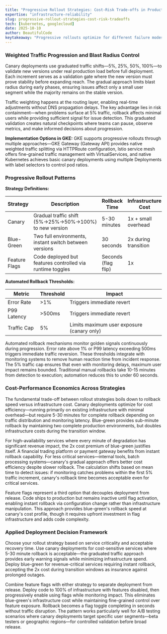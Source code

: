 ```yaml
---
title: "Progressive Rollout Strategies: Cost-Risk Trade-offs in Production Deployments"
expertise: "infrastructure-reliability"
slug: progressive-rollout-strategies-cost-risk-tradeoffs
tech: [kubernetes, googlecloud]
date: 2025-10-10
author: BeautifulCode
keytakeaway: "Progressive rollouts optimize for different failure modes—canary trades rollback speed for cost efficiency through graduated traffic, blue-green pays 2x infrastructure for instant recovery, while feature flags decouple deployment risk from release timing at the cost of added code complexity."
---
```


### Weighted Traffic Progression and Blast Radius Control

Canary deployments use graduated traffic shifts—5%, 25%, 50%, 100%—to validate new versions under real production load before full deployment. Each increment serves as a validation gate where the new version must prove stability before expanding reach. The gradual approach limits blast radius during early phases, ensuring issues affect only a small user segment while the majority remains on the stable version.

Traffic weighting happens at the routing layer, enabling real-time adjustments without DNS propagation delays. The key advantage lies in risk containment—when problems surface at 5% traffic, rollback affects minimal users while providing sufficient signal for issue detection. This graduated validation creates natural checkpoints where teams can pause, observe metrics, and make informed decisions about progression.

**Implementation Options in GKE:**
GKE supports progressive rollouts through multiple approaches—GKE Gateway (Gateway API) provides native weighted traffic splitting via HTTPRoute configuration, Istio service mesh offers fine-grained traffic management with VirtualServices, and native Kubernetes achieves basic canary deployments using multiple Deployments with label selectors to control pod ratios.

### Progressive Rollout Patterns

**Strategy Definitions:**

| Strategy | Description | Rollback Time | Infrastructure Cost |
|----------|-------------|---------------|---------------------|
| Canary | Gradual traffic shift (5%→25%→50%→100%) to new version | 5-30 minutes | 1x + small overhead |
| Blue-Green | Two full environments, instant switch between versions | 30 seconds | 2x during transition |
| Feature Flags | Code deployed but features controlled via runtime toggles | Seconds (flag flip) | 1x |

**Automated Rollback Thresholds:**

| Metric | Threshold | Impact |
|--------|-----------|--------|
| Error Rate | >1% | Triggers immediate revert |
| P99 Latency | >500ms | Triggers immediate revert |
| Traffic Cap | 5% | Limits maximum user exposure (canary only) |

Automated rollback mechanisms monitor golden signals continuously during progression. Error rate above 1% or P99 latency exceeding 500ms triggers immediate traffic reversion. These thresholds integrate with monitoring systems to remove human reaction time from incident response. The 5% traffic cap ensures that even with monitoring delays, maximum user impact remains bounded. Traditional manual rollbacks take 10-15 minutes from detection to execution; automation reduces this to under 60 seconds.

### Cost-Performance Economics Across Strategies

The fundamental trade-off between rollout strategies boils down to rollback speed versus infrastructure cost. Canary deployments optimize for cost efficiency—running primarily on existing infrastructure with minimal overhead—but require 5-30 minutes for complete rollback depending on traffic distribution and monitoring latency. Blue-green provides sub-minute rollback by maintaining two complete production environments, but doubles infrastructure costs during the transition window.

For high-availability services where every minute of degradation has significant revenue impact, the 2x cost premium of blue-green justifies itself. A financial trading platform or payment gateway benefits from instant rollback capability. For less critical services—internal tools, batch processing systems—canary's gradual approach offers better cost efficiency despite slower rollback. The calculation shifts based on mean time to detect issues: if monitoring catches problems within the first 5% traffic increment, canary's rollback time becomes acceptable even for critical services.

Feature flags represent a third option that decouples deployment from release. Code ships to production but remains inactive until flag activation, enabling instant rollback via configuration change rather than infrastructure manipulation. This approach provides blue-green's rollback speed at canary's cost profile, though it requires upfront investment in flag infrastructure and adds code complexity.

### Applied Deployment Decision Framework

Choose your rollout strategy based on service criticality and acceptable recovery time. Use canary deployments for cost-sensitive services where 5-30 minute rollback is acceptable—the graduated traffic approach provides early warning signals while minimizing infrastructure spend. Deploy blue-green for revenue-critical services requiring instant rollback, accepting the 2x cost during transition windows as insurance against prolonged outages.

Combine feature flags with either strategy to separate deployment from release. Deploy code to 100% of infrastructure with features disabled, then progressively enable using flags while monitoring impact. This eliminates blue-green's infrastructure cost while maintaining fine-grained control over feature exposure. Rollback becomes a flag toggle completing in seconds without traffic disruption. The pattern works particularly well for A/B testing scenarios where canary deployments target specific user segments—beta testers or geographic regions—for controlled validation before broad release.
